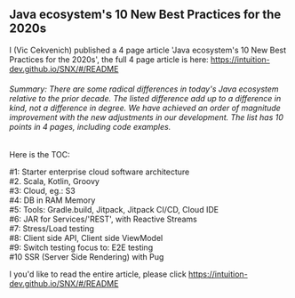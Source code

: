 

## Java ecosystem's 10 New Best Practices for the 2020s 

I (Vic Cekvenich) published a 4 page article 'Java ecosystem's 10 New Best Practices for the 2020s',
 the full 4 page article is here: https://intuition-dev.github.io/SNX/#/README

###### Summary: There are some radical differences in today's Java ecosystem relative to the prior decade. The listed difference add up to a difference in kind, not a difference in degree. We have achieved an order of magnitude improvement with the new adjustments in our development. The list has 10 points in 4 pages, including code examples.

Here is the TOC:

#1: Starter enterprise cloud software architecture<br/>
#2. Scala, Kotlin, Groovy<br/>
#3: Cloud, eg.: S3<br/>
#4: DB in RAM Memory<br/>
#5: Tools: Gradle.build, Jitpack, Jitpack CI/CD, Cloud IDE <br/>
#6: JAR for Services/'REST', with Reactive Streams <br/>
#7: Stress/Load testing <br/>
#8: Client side API, Client side ViewModel <br/>
#9: Switch testing focus to: E2E testing <br/>
#10 SSR (Server Side Rendering) with Pug<br/>



I you'd like to read the entire article, please click https://intuition-dev.github.io/SNX/#/README 





